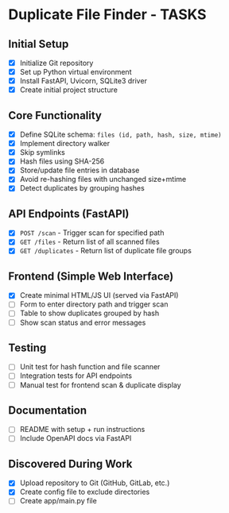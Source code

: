 # Duplicate File Finder - TASKS

## Initial Setup
- [x] Initialize Git repository
- [x] Set up Python virtual environment
- [x] Install FastAPI, Uvicorn, SQLite3 driver
- [x] Create initial project structure

## Core Functionality
- [x] Define SQLite schema: `files (id, path, hash, size, mtime)`
- [x] Implement directory walker
- [x] Skip symlinks
- [x] Hash files using SHA-256
- [x] Store/update file entries in database
- [x] Avoid re-hashing files with unchanged size+mtime
- [x] Detect duplicates by grouping hashes

## API Endpoints (FastAPI)
- [x] `POST /scan` - Trigger scan for specified path
- [x] `GET /files` - Return list of all scanned files
- [x] `GET /duplicates` - Return list of duplicate file groups

## Frontend (Simple Web Interface)
- [x] Create minimal HTML/JS UI (served via FastAPI)
- [ ] Form to enter directory path and trigger scan
- [ ] Table to show duplicates grouped by hash
- [ ] Show scan status and error messages

## Testing
- [ ] Unit test for hash function and file scanner
- [ ] Integration tests for API endpoints
- [ ] Manual test for frontend scan & duplicate display

## Documentation
- [ ] README with setup + run instructions
- [ ] Include OpenAPI docs via FastAPI

## Discovered During Work
- [x] Upload repository to Git (GitHub, GitLab, etc.)
- [x] Create config file to exclude directories
- [ ] Create app/main.py file
